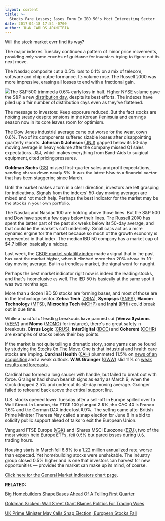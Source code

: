 ```yaml
---
layout: content
title: >-
  Stocks Pare Losses; Bases Form In IBD 50's Most Interesting Sector
date: 2017-04-18 17:54 -0700
author: JUAN CARLOS ARANCIBIA
---
```








Will the stock market ever find its way?


The major indexes Tuesday continued a pattern of minor price movements, providing only some crumbs of guidance for investors trying to figure out its next move.


The Nasdaq composite cut a 0.5% loss to 0.1% on a mix of telecom, software and chip outperformance. Its volume rose. The Russell 2000 was more impressive, erasing all losses to end with a fractional gain.


![](https://www.investors.com/wp-content/uploads/2017/04/MP_6x5_041817-193x300.png)The S&P 500 trimmed a 0.6% early loss in half. Higher NYSE volume gave the S&P a new [distribution day](http://education.investors.com/lesson.aspx?id=735759&sourceid=735764), despite its best efforts. The indexes have piled up a fair number of distribution days even as they've flattened.


The message to investors: Keep exposure reduced. But the fact stocks are holding steady despite tensions in the Korean Peninsula and earnings season now in its core leaves room for optimism.


The Dow Jones industrial average came out worse for the wear, down 0.6%. Two of its components suffered sizable losses after disappointing quarterly reports. **Johnson & Johnson** ([JNJ](https://research.investors.com/quote.aspx?symbol=JNJ)) gapped below its 50-day moving average in heavy volume after the company missed Q1 sales expectations. J&J, which makes everything from Band-Aids to surgical equipment, cited pricing pressures.


**Goldman Sachs** ([GS](https://research.investors.com/quote.aspx?symbol=GS)) missed first-quarter sales and profit expectations, sending shares down nearly 5%. It was the latest blow to a financial sector that has been staggering since March.


Until the market makes a turn in a clear direction, investors are left grasping for indications. Signals from the indexes' 50-day moving averages are mixed and not much help. Perhaps the best indicator for the market may be the stocks in your own portfolio.


The Nasdaq and Nasdaq 100 are holding above those lines. But the S&P 500 and Dow have spent a few days below their lines. The Russell 2000 has spent the better part of the past six weeks below its 50-day average, and that could be the market's soft underbelly. Small caps act as a more dynamic engine for the market because so much of the growth economy is represented in that index. The median IBD 50 company has a market cap of $4.7 billion, basically a midcap.


Last week, the [CBOE market volatility index](http://research.investors.com/psychological-market-indicators/chart?type=volatility) made a signal that in the past has sent the market higher, when it climbed more than 20% above its 10-day moving average. But in a trendless market, the signal went for naught.


Perhaps the best market indicator right now is indeed the leading stocks, and that's inconclusive as well. The IBD 50 is basically at the same spot it was two months ago.


More than a dozen IBD 50 stocks are forming bases, and most of those are in the technology sector. **Zebra Tech** ([ZBRA](https://research.investors.com/quote.aspx?symbol=ZBRA)), **Synopsys** ([SNPS](https://research.investors.com/quote.aspx?symbol=SNPS)), **Macom Technology** ([MTSI](https://research.investors.com/quote.aspx?symbol=MTSI)), **Microchip Tech** ([MCHP](https://research.investors.com/quote.aspx?symbol=MCHP)) and **Inphi** ([IPHI](https://research.investors.com/quote.aspx?symbol=IPHI)) could break out in due time.


While a handful of leading breakouts have panned out (**Veeva Systems** ([VEEV](https://research.investors.com/quote.aspx?symbol=VEEV)) and **Momo** ([MOMO](https://research.investors.com/quote.aspx?symbol=MOMO)) for instance), there's no great safety in breakouts. **Cirrus Logic** ([CRUS](https://research.investors.com/quote.aspx?symbol=CRUS)), **InterDigital** ([IDCC](https://research.investors.com/quote.aspx?symbol=IDCC)) and **Coherent** ([COHR](https://research.investors.com/quote.aspx?symbol=COHR)) are examples of stocks below their buy points.


If the market is not quite telling a dramatic story, some yarns can be found by studying the [Stocks On The Move](http://research.investors.com/stocksonthemove.aspx?stklist=up). One is that industrial and health care stocks are limping. **Cardinal Health** ([CAH](https://research.investors.com/quote.aspx?symbol=CAH)) plummeted 11.5% on [news of an acquisition](https://www.investors.com/news/cardinal-health-plunges-on-this-big-deal-with-medtronic/?src=A00220&yptr=yahoo) and a weak outlook. **W.W. Grainger** ([GWW](https://research.investors.com/quote.aspx?symbol=GWW)) slid 11% on [weak results and forecasts](https://www.investors.com/news/grainger-miss-outlook-cut-sends-shares-hurtling-as-industrials-waver/).


Cardinal had formed a long saucer with handle, but failed to break out with force. Grainger had shown bearish signs as early as March 9, when the stock dropped 2.5% and undercut its 50-day moving average. Grainger failed to rebound back above the critical support line.


U.S. stocks opened lower Tuesday after a sell-off in Europe spilled over to Wall Street. In London, the FTSE 100 plunged 2.5%, the CAC 40 in France 1.6% and the German DAX index lost 0.9%. The selling came after British Prime Minister Theresa May called a snap election for June 8 in a bid to solidify public support ahead of talks to exit the European Union.


Vanguard FTSE Europe ([VGK](https://research.investors.com/quote.aspx?symbol=VGK)) and iShares MSCI Eurozone ([EZU](https://research.investors.com/quote.aspx?symbol=EZU)), two of the most widely held Europe ETFs, fell 0.5% but pared losses during U.S. trading hours.


Housing starts in March fell 6.8% to a 1.22 million annualized rate, worse than expected. Yet homebuilding stocks were unshakable. The industry group closed 0.5% higher and is one that investors can harvest for new opportunities — provided the market can make up its mind, of course.


[Click here for the General Market Indicators chart page](https://www.investors.com/wp-content/uploads/2017/04/IBD1804152655GMI.pdf).


**RELATED:**


[Big Homebuilders Shape Bases Ahead Of A Telling First Quarter](https://www.investors.com/research/ibd-industry-themes/big-homebuilders-shape-bases-ahead-of-a-telling-first-quarter/)


[Goldman Sacked: Wall Street Giant Blames Politics For Trading Woes](https://www.investors.com/news/dow-stock-goldman-sachs-bank-of-america-report-q1-earnings/)


[UK Prime Minister May Calls Snap Election; European Stocks Fall](https://www.investors.com/politics/u-k-prime-minister-may-calls-snap-election-european-stocks-fall/)





